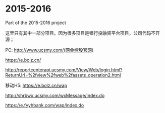 # 2015-2016
Part of the 2015-2016 project

这里只有其中一部分项目。因为很多项目是银行投融资平台项目，公司代码不开源；

PC:
http://www.ucsmy.com/(网金控股官网)

https://e.bolz.cn/

http://reportcenterapi.ucsmy.com/View/Web/login.html?ReturnUrl=%2fview%2fweb%2fassets_operation2.html

移动H5:
https://e.bolz.cn/wap

http://shrbwx.ucsmy.com/wxMessage/index.do

https://e.fyyhbank.com/wap/index.do



